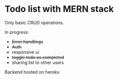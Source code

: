# Todo list with MERN stack
<p>Only basic CRUD operations.</p>

<p>In progress:</p>
<ul>
  <li><del>Error handlings</del></li>
  <li><del>Auth</del></li>
  <li>responsive ui</li>
  <li><del>toggle todo as completed</del></li>
  <li>sharing list to other users</li>
 </ul>

<p>Backend hosted on heroku</p>

